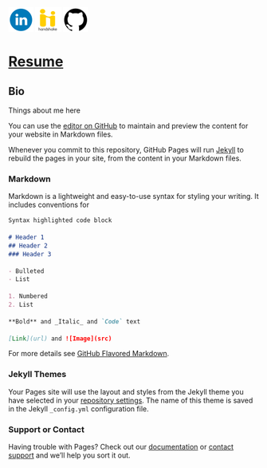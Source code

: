[![linkedin logo](linkedin-logo-50.png)](https://www.linkedin.com/in/matthew-hoyle-0b33831a3/) [![handshake logo](Handshake-logo-50.png)](https://app.joinhandshake.com/users/6867578) [![github logo](github-icon-50.png)](https://github.com/Matthew-Hoyle)
# [Resume](https://nbviewer.jupyter.org/github/Matthew-Hoyle/Matthew-Hoyle.github.io/blob/master/RESUME%20Spring%202020.pdf) 
## Bio

Things about me here


You can use the [editor on GitHub](https://github.com/Matthew-Hoyle/Matthew-Hoyle.github.io/edit/master/index.md) to maintain and preview the content for your website in Markdown files.

Whenever you commit to this repository, GitHub Pages will run [Jekyll](https://jekyllrb.com/) to rebuild the pages in your site, from the content in your Markdown files.

### Markdown

Markdown is a lightweight and easy-to-use syntax for styling your writing. It includes conventions for

```markdown
Syntax highlighted code block

# Header 1
## Header 2
### Header 3

- Bulleted
- List

1. Numbered
2. List

**Bold** and _Italic_ and `Code` text

[Link](url) and ![Image](src)
```

For more details see [GitHub Flavored Markdown](https://guides.github.com/features/mastering-markdown/).

### Jekyll Themes

Your Pages site will use the layout and styles from the Jekyll theme you have selected in your [repository settings](https://github.com/Matthew-Hoyle/Matthew-Hoyle.github.io/settings). The name of this theme is saved in the Jekyll `_config.yml` configuration file.

### Support or Contact

Having trouble with Pages? Check out our [documentation](https://help.github.com/categories/github-pages-basics/) or [contact support](https://github.com/contact) and we’ll help you sort it out.
